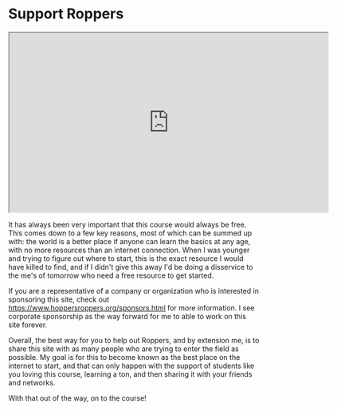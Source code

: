 # Support Roppers

<iframe allowfullscreen height="360" src="https://www.youtube.com/embed/L8dDhSiBJo0?wmode=opaque" width="640"></iframe>  

It has always been very important that this course would always be free.
This comes down to a few key reasons, most of which can be summed up
with: the world is a better place if anyone can learn the basics at any
age, with no more resources than an internet connection. When I was
younger and trying to figure out where to start, this is the exact
resource I would have killed to find, and if I didn't give this away I'd
be doing a disservice to the me's of tomorrow who need a free resource
to get started.

If you are a representative of a company or organization who is
interested in sponsoring this site, check out
<https://www.hoppersroppers.org/sponsors.html> for more information. I
see corporate sponsorship as the way forward for me to able to work on
this site forever. 

Overall, the best way for you to help out Roppers, and by extension me,
is to share this site with as many people who are trying to enter the
field as possible. My goal is for this to become known as the best place
on the internet to start, and that can only happen with the support of
students like you loving this course, learning a ton, and then sharing
it with your friends and networks. 

With that out of the way, on to the course! 
